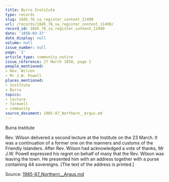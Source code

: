 ```yaml
---
title: Burra Institute
type: records
slug: 1845_76_sa_register_content_11499
url: /records/1845_76_sa_register_content_11499/
record_id: 1845_76_sa_register_content_11499
date: '1858-03-27'
date_display: null
volume: null
issue_number: null
page: '2'
article_type: community_notice
issue_reference: 27 March 1858, page 2
people_mentioned:
- Rev. Wilson
- Mr J.W. Powell
places_mentioned:
- Institute
- Burra
topics:
- lecture
- farewell
- community
source_document: 1985-87_Northern__Argus.md
---
```


Burra Institute

Rev. Wilson delivered a second lecture at the Institute on the 23 March.  It was a continuation of a former one on the manners and customs of the Friendly Islanders.  After Rev. Wilson had acknowledged a vote of thanks, Mr J.W. Powell expressed his regret on behalf of many that the Rev. Wilson was leaving the town.  He presented him with an address together with a purse containing 44 sovereigns.  [The text of the address is printed.]

Source: [1985-87_Northern__Argus.md](/downloads/markdown/1985-87_Northern__Argus.md)
